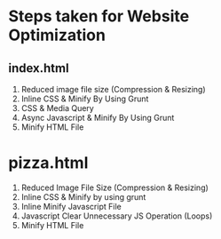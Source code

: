 # Steps taken for Website Optimization

## index.html
1. Reduced image file size (Compression & Resizing)
2. Inline CSS & Minify By Using Grunt
3. CSS & Media Query
4. Async Javascript & Minify By Using Grunt
5. Minify HTML File

# pizza.html
1. Reduced Image File Size (Compression & Resizing)
2. Inline CSS & Minify by using grunt
3. Inline Minify Javascript File
4. Javascript Clear Unnecessary JS Operation (Loops)
5. Minify HTML File
